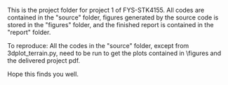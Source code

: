This is the project folder for project 1 of FYS-STK4155. All codes are contained in the "source" folder,
figures generated by the source code is stored in the "figures" folder, and the finished report is
contained in the "report" folder.


To reproduce: All the codes in the "source" folder, except from 3dplot_terrain.py, need to be run to
get the plots contained in \figures and the delivered project pdf.



Hope this finds you well.
